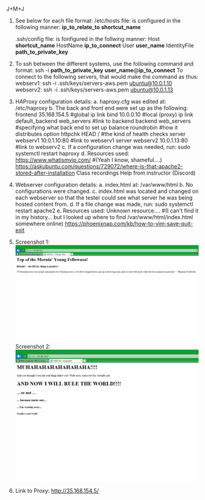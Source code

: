 J+M+J
1. See below for each file format: 
	/etc/hosts file: is configured in the following manner:
	__ip_to_relate_to__ __shortcut_name__
	
	.ssh/config file: is fonfigured in the follwing manner:
	Host __shortcut_name__
		HostName __ip_to_connect__
		User __user_name__
		IdentityFile __path_to_private_key__	 

2. To ssh between the different systems, use the following command and format:
ssh -i __path_to_private_key__ __user_name__@__ip_to_connect__
To connect to the following servers, that would make the command as thus:
webserv1: ssh -i .ssh/keys/servers-aws.pem ubuntu@10.0.1.10
webserv2: ssh -i .ssh/keys/servers-aws.pem ubuntu@10.0.1.13

3. HAProxy configuration details:
	a. haproxy.cfg was edited at: /etc/haproxy
	b. The back and front end were set up as the following:
		frontend 35.168.154.5			#global ip link
			bind 10.0.0.10			#local (proxy) ip link
			default_backend web_servers	#link to backend
		backend web_servers			#specifying what back end to set up
        		balance roundrobin		#how it distributes
        		option httpchk HEAD /		#the kind of health checks
        		server webserv1 10.0.1.10:80	#link to webserv1
        		server webserv2 10.0.1.13:80	#link to webserv2
	c. If a configuration change was needed, run: sudo systemctl restart haproxy
	d. Resources used:
		https://www.whatismyip.com/		#(Yeah I know, shameful....)
		https://askubuntu.com/questions/729072/where-is-that-apache2-stored-after-installation
		Class recordings
		Help from instructor (Discord)
4. Webserver configuration details:
	a. index.html at: /var/www/html 
	b. No configurations were changed.
	c. index.html was located and changed on each webserver so that the
		tester could see what server he was being hosted content from.
	d. If a file change was made, run: sudo systemctl restart apache2
	e. Resources used:
		Unknown resource.... 			#(I can't find it in my history... 
							but I looked up where to find
							/var/www/html/index.html somewhere online) 
		https://phoenixnap.com/kb/how-to-vim-save-quit-exit

5. Screenshot 1:
   ![webserver 1](webserv1.PNG)
Screenshot 2:
   ![webserver 2 screenshot](webserv2.PNG)

6. Link to Proxy: http://35.168.154.5/
